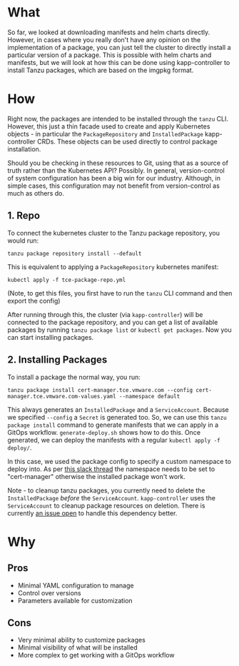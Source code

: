 
# What

So far, we looked at downloading manifests and helm charts directly. However, in cases where you really don't have any opinion on the implementation of a package, you can just tell the cluster to directly install a particular version of a package. This is possible with helm charts and manifests, but we will look at how this can be done using kapp-controller to install Tanzu packages, which are based on the imgpkg format.

# How

Right now, the packages are intended to be installed through the `tanzu` CLI. However, this just a thin facade used to create and apply Kubernetes objects - in particular the `PackageRepository` and `InstalledPackage` kapp-controller CRDs. These objects can be used directly to control package installation. 

Should you be checking in these resources to Git, using that as a source of truth rather than the Kubernetes API? Possibly. In general, version-control of system configuration has been a big win for our industry. Although, in simple cases, this configuration may not benefit from version-control as much as others do.

## 1. Repo

To connect the kubernetes cluster to the Tanzu package repository, you would run:

`tanzu package repository install --default`

This is equivalent to applying a `PackageRepository` kubernetes manifest:

`kubectl apply -f tce-package-repo.yml`

(Note, to get this files, you first have to run the `tanzu` CLI command and then export the config)

After running through this, the cluster (via `kapp-controller`) will be connected to the package repository, and you can get a list of available packages by running `tanzu package list` or `kubectl get packages`. Now you can start installing packages.

## 2. Installing Packages

To install a package the normal way, you run: 

`tanzu package install cert-manager.tce.vmware.com --config cert-manager.tce.vmware.com-values.yaml --namespace default`

This always generates an `InstalledPackage` and a `ServiceAccount`. Because we specified `--config` a `Secret` is generated too. So, we can use this `tanzu package install` command to generate manifests that we can apply in a GitOps workflow. `generate-deploy.sh` shows how to do this. Once generated, we can deploy the manifests with a regular `kubectl apply -f deploy/`.

In this case, we used the package config to specify a custom namespace to deploy into. As per [this slack thread](https://vmware.slack.com/archives/C01BJMUJK19/p1621605114154400) the namespace needs to be set to "cert-manager" otherwise the installed package won't work.

Note - to cleanup tanzu packages, you currently need to delete the `InstalledPackage` *before* the `ServiceAccount`. `kapp-controller` uses the `ServiceAccount` to cleanup package resources on deletion. There is currently [an issue open](https://github.com/vmware-tanzu/carvel-kapp-controller/issues/34) to handle this dependency better.

# Why

## Pros

- Minimal YAML configuration to manage
- Control over versions
- Parameters available for customization

## Cons

- Very minimal ability to customize packages
- Minimal visibility of what will be installed 
- More complex to get working with a GitOps workflow
